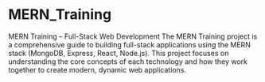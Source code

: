 # MERN_Training
 MERN Training – Full-Stack Web Development The MERN Training project is a comprehensive guide to building full-stack applications using the MERN stack (MongoDB, Express, React, Node.js). This project focuses on understanding the core concepts of each technology and how they work together to create modern, dynamic web applications.
